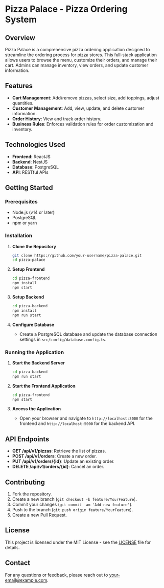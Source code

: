 # Pizza Palace - Pizza Ordering System

## Overview

Pizza Palace is a comprehensive pizza ordering application designed to streamline the ordering process for pizza stores. This full-stack application allows users to browse the menu, customize their orders, and manage their cart. Admins can manage inventory, view orders, and update customer information.

## Features

- **Cart Management**: Add/remove pizzas, select size, add toppings, adjust quantities.
- **Customer Management**: Add, view, update, and delete customer information.
- **Order History**: View and track order history.
- **Business Rules**: Enforces validation rules for order customization and inventory.

## Technologies Used

- **Frontend**: ReactJS
- **Backend**: NestJS
- **Database**: PostgreSQL
- **API**: RESTful APIs

## Getting Started

### Prerequisites

- Node.js (v14 or later)
- PostgreSQL
- npm or yarn

### Installation

1. **Clone the Repository**

    ```bash
    git clone https://github.com/your-username/pizza-palace.git
    cd pizza-palace
    ```

2. **Setup Frontend**

    ```bash
    cd pizza-frontend
    npm install
    npm start
    ```

3. **Setup Backend**

    ```bash
    cd pizza-backend
    npm install
    npm run start
    ```

4. **Configure Database**

    - Create a PostgreSQL database and update the database connection settings in `src/config/database.config.ts`.

### Running the Application

1. **Start the Backend Server**

    ```bash
    cd pizza-backend
    npm run start
    ```

2. **Start the Frontend Application**

    ```bash
    cd pizza-frontend
    npm start
    ```

3. **Access the Application**

    - Open your browser and navigate to `http://localhost:3000` for the frontend and `http://localhost:5000` for the backend API.

## API Endpoints

- **GET /api/v1/pizzas**: Retrieve the list of pizzas.
- **POST /api/v1/orders**: Create a new order.
- **PUT /api/v1/orders/{id}**: Update an existing order.
- **DELETE /api/v1/orders/{id}**: Cancel an order.

## Contributing

1. Fork the repository.
2. Create a new branch (`git checkout -b feature/YourFeature`).
3. Commit your changes (`git commit -am 'Add new feature'`).
4. Push to the branch (`git push origin feature/YourFeature`).
5. Create a new Pull Request.

## License

This project is licensed under the MIT License - see the [LICENSE](LICENSE) file for details.

## Contact

For any questions or feedback, please reach out to [your-email@example.com](mailto:your-email@example.com).
